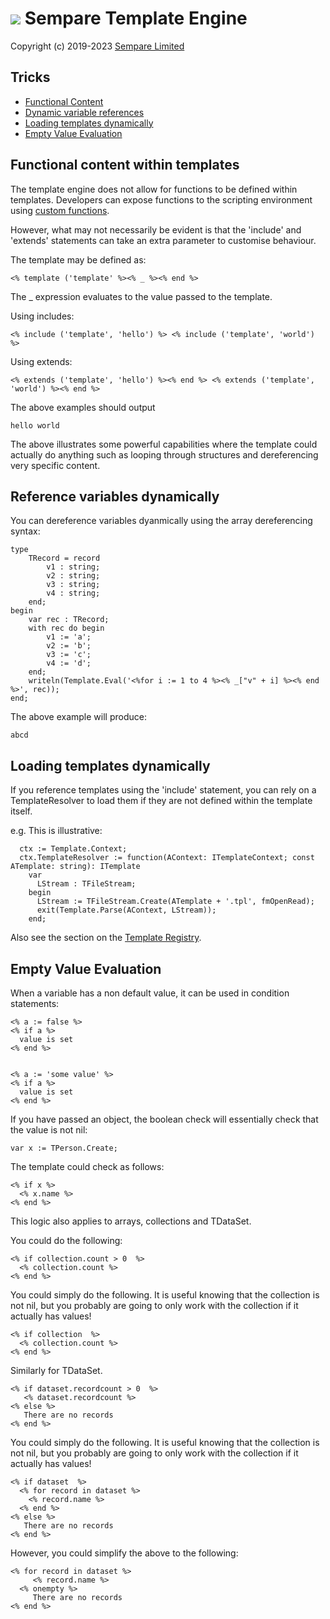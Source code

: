 # ![](../images/sempare-logo-45px.png) Sempare Template Engine

Copyright (c) 2019-2023 [Sempare Limited](http://www.sempare.ltd)

## Tricks

- [Functional Content](#functional-content)
- [Dynamic variable references](#dynamic-variable-resolution)
- [Loading templates dynamically](#dynamic-loading-templates)
- [Empty Value Evaluation](#empty-value-evaluation)

<a name="functional-content"><h2>Functional content within templates</h2></a>
 

The template engine does not allow for functions to be defined within templates. Developers can expose functions to the scripting environment using [custom functions](./custom-functions.md).

However, what may not necessarily be evident is that the 'include' and 'extends' statements can take an extra parameter to customise behaviour.

The template may be defined as:
```
<% template ('template' %><% _ %><% end %>
```

The _ expression evaluates to the value passed to the template. 

Using includes:
```
<% include ('template', 'hello') %> <% include ('template', 'world') %>
```

Using extends:
```
<% extends ('template', 'hello') %><% end %> <% extends ('template', 'world') %><% end %>
```

The above examples should output
```
hello world
```

The above illustrates some powerful capabilities where the template could actually do anything such as looping through structures and dereferencing very specific content.

<a name="dynamic-variable-resolution"><h2> Reference variables dynamically</h2></a>
 
You can dereference variables dyanmically using the array dereferencing syntax:
```
type
    TRecord = record
        v1 : string;
        v2 : string;
        v3 : string;
        v4 : string;
    end;
begin
    var rec : TRecord;
    with rec do begin
        v1 := 'a';
        v2 := 'b';
        v3 := 'c';
        v4 := 'd';
    end;
    writeln(Template.Eval('<%for i := 1 to 4 %><% _["v" + i] %><% end %>', rec));
end;
```
The above example will produce:
```
abcd
```

<a name="dynamic-loading-templates"><h2>Loading templates dynamically</h2></a>

If you reference templates using the 'include' statement, you can rely on a TemplateResolver to load them if they are not
defined within the template itself.

e.g. This is illustrative:

```
  ctx := Template.Context;
  ctx.TemplateResolver := function(AContext: ITemplateContext; const ATemplate: string): ITemplate
    var
      LStream : TFileStream;
    begin
      LStream := TFileStream.Create(ATemplate + '.tpl', fmOpenRead);
      exit(Template.Parse(AContext, LStream));
    end;
```

Also see the section on the [Template Registry](./template-registry.md).

<a name="empty-value-evaluation"><h2>Empty Value Evaluation</h2></a>

When a variable has a non default value, it can be used in condition statements:
```
<% a := false %>
<% if a %>
  value is set 
<% end %>


<% a := 'some value' %>
<% if a %>
  value is set 
<% end %>
```

If you have passed an object, the boolean check will essentially check that the value is not nil:
```
var x := TPerson.Create;
```
The template could check as follows:
```
<% if x %>
  <% x.name %>
<% end %>

```

This logic also applies to arrays, collections and TDataSet. 

You could do the following:
```
<% if collection.count > 0  %>
  <% collection.count %>
<% end %>

```

You could simply do the following. It is useful knowing that the collection is not nil, but you probably are going to only work with the collection if it actually has values!
```
<% if collection  %>
  <% collection.count %>
<% end %>

```

Similarly for TDataSet.

```
<% if dataset.recordcount > 0  %>
   <% dataset.recordcount %>
<% else %>
   There are no records
<% end %>

```

You could simply do the following. It is useful knowing that the collection is not nil, but you probably are going to only work with the collection if it actually has values!
```
<% if dataset  %>
  <% for record in dataset %>
    <% record.name %>
  <% end %>
<% else %>
   There are no records
<% end %>
```

However, you could simplify the above to the following:
```
<% for record in dataset %>
     <% record.name %>
  <% onempty %>
     There are no records
<% end %>
```
